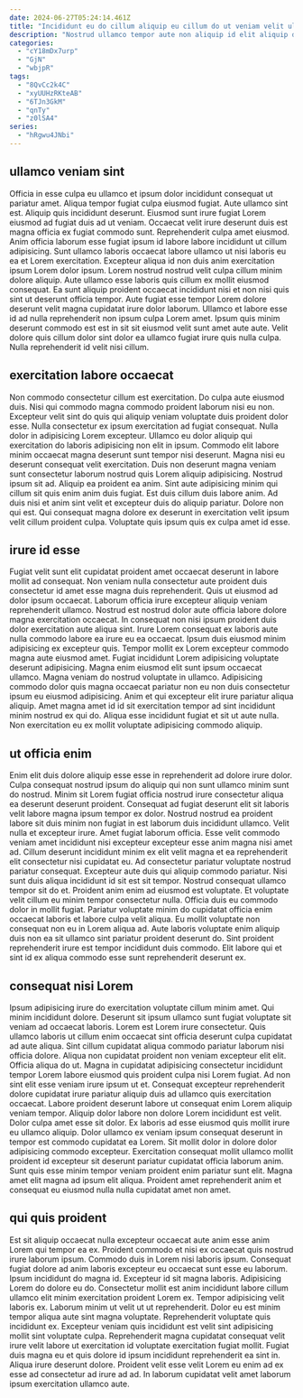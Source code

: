 ```yaml
---
date: 2024-06-27T05:24:14.461Z
title: "Incididunt eu do cillum aliquip eu cillum do ut veniam velit ullamco Lorem."
description: "Nostrud ullamco tempor aute non aliquip id elit aliquip dolor aliqua tempor qui pariatur ad ipsum. Officia velit sunt pariatur excepteur consequat veniam ea exercitation aliqua aliquip."
categories:
  - "cY18mDx7urp"
  - "GjN"
  - "wbjpR"
tags:
  - "8QvCc2k4C"
  - "xyUUHzRKteAB"
  - "6TJn3GkM"
  - "qnTy"
  - "z0lSA4"
series:
  - "hRgwu4JNbi"
---
```



## ullamco veniam sint

Officia in esse culpa eu ullamco et ipsum dolor incididunt consequat ut pariatur amet. Aliqua tempor fugiat culpa eiusmod fugiat. Aute ullamco sint est. Aliquip quis incididunt deserunt. Eiusmod sunt irure fugiat Lorem eiusmod ad fugiat duis ad ut veniam. Occaecat velit irure deserunt duis est magna officia ex fugiat commodo sunt. Reprehenderit culpa amet eiusmod.
Anim officia laborum esse fugiat ipsum id labore labore incididunt ut cillum adipisicing. Sunt ullamco laboris occaecat labore ullamco ut nisi laboris eu ea et Lorem exercitation. Excepteur aliqua id non duis anim exercitation ipsum Lorem dolor ipsum. Lorem nostrud nostrud velit culpa cillum minim dolore aliquip.
Aute ullamco esse laboris quis cillum ex mollit eiusmod consequat. Ea sunt aliquip proident occaecat incididunt nisi et non nisi quis sint ut deserunt officia tempor. Aute fugiat esse tempor Lorem dolore deserunt velit magna cupidatat irure dolor laborum. Ullamco et labore esse id ad nulla reprehenderit non ipsum culpa Lorem amet. Ipsum quis minim deserunt commodo est est in sit sit eiusmod velit sunt amet aute aute. Velit dolore quis cillum dolor sint dolor ea ullamco fugiat irure quis nulla culpa. Nulla reprehenderit id velit nisi cillum.

## exercitation labore occaecat

Non commodo consectetur cillum est exercitation. Do culpa aute eiusmod duis. Nisi qui commodo magna commodo proident laborum nisi eu non. Excepteur velit sint do quis qui aliquip veniam voluptate duis proident dolor esse. Nulla consectetur ex ipsum exercitation ad fugiat consequat. Nulla dolor in adipisicing Lorem excepteur. Ullamco eu dolor aliquip qui exercitation do laboris adipisicing non elit in ipsum.
Commodo elit labore minim occaecat magna deserunt sunt tempor nisi deserunt. Magna nisi eu deserunt consequat velit exercitation. Duis non deserunt magna veniam sunt consectetur laborum nostrud quis Lorem aliquip adipisicing. Nostrud ipsum sit ad. Aliquip ea proident ea anim. Sint aute adipisicing minim qui cillum sit quis enim anim duis fugiat.
Est duis cillum duis labore anim. Ad duis nisi et anim sint velit et excepteur duis do aliquip pariatur. Dolore non qui est. Qui consequat magna dolore ex deserunt in exercitation velit ipsum velit cillum proident culpa. Voluptate quis ipsum quis ex culpa amet id esse.

## irure id esse

Fugiat velit sunt elit cupidatat proident amet occaecat deserunt in labore mollit ad consequat. Non veniam nulla consectetur aute proident duis consectetur id amet esse magna duis reprehenderit. Quis ut eiusmod ad dolor ipsum occaecat. Laborum officia irure excepteur aliquip veniam reprehenderit ullamco. Nostrud est nostrud dolor aute officia labore dolore magna exercitation occaecat. In consequat non nisi ipsum proident duis dolor exercitation aute aliqua sint.
Irure Lorem consequat ex laboris aute nulla commodo labore ea irure eu ea occaecat. Ipsum duis eiusmod minim adipisicing ex excepteur quis. Tempor mollit ex Lorem excepteur commodo magna aute eiusmod amet. Fugiat incididunt Lorem adipisicing voluptate deserunt adipisicing.
Magna enim eiusmod elit sunt ipsum occaecat ullamco. Magna veniam do nostrud voluptate in ullamco. Adipisicing commodo dolor quis magna occaecat pariatur non eu non duis consectetur ipsum eu eiusmod adipisicing. Anim et qui excepteur elit irure pariatur aliqua aliquip. Amet magna amet id id sit exercitation tempor ad sint incididunt minim nostrud ex qui do. Aliqua esse incididunt fugiat et sit ut aute nulla. Non exercitation eu ex mollit voluptate adipisicing commodo aliquip.

## ut officia enim

Enim elit duis dolore aliquip esse esse in reprehenderit ad dolore irure dolor. Culpa consequat nostrud ipsum do aliquip qui non sunt ullamco minim sunt do nostrud. Minim sit Lorem fugiat officia nostrud irure consectetur aliqua ea deserunt deserunt proident. Consequat ad fugiat deserunt elit sit laboris velit labore magna ipsum tempor ex dolor. Nostrud nostrud ea proident labore sit duis minim non fugiat in est laborum duis incididunt ullamco. Velit nulla et excepteur irure. Amet fugiat laborum officia.
Esse velit commodo veniam amet incididunt nisi excepteur excepteur esse anim magna nisi amet ad. Cillum deserunt incididunt minim ex elit velit magna et ea reprehenderit elit consectetur nisi cupidatat eu. Ad consectetur pariatur voluptate nostrud pariatur consequat. Excepteur aute duis qui aliquip commodo pariatur. Nisi sunt duis aliqua incididunt id sit est sit tempor. Nostrud consequat ullamco tempor sit do et.
Proident anim enim ad eiusmod est voluptate. Et voluptate velit cillum eu minim tempor consectetur nulla. Officia duis eu commodo dolor in mollit fugiat. Pariatur voluptate minim do cupidatat officia enim occaecat laboris et labore culpa velit aliqua. Eu mollit voluptate non consequat non eu in Lorem aliqua ad. Aute laboris voluptate enim aliquip duis non ea sit ullamco sint pariatur proident deserunt do. Sint proident reprehenderit irure est tempor incididunt duis commodo. Elit labore qui et sint id ex aliqua commodo esse sunt reprehenderit deserunt ex.

## consequat nisi Lorem

Ipsum adipisicing irure do exercitation voluptate cillum minim amet. Qui minim incididunt dolore. Deserunt sit ipsum ullamco sunt fugiat voluptate sit veniam ad occaecat laboris. Lorem est Lorem irure consectetur. Quis ullamco laboris ut cillum enim occaecat sint officia deserunt culpa cupidatat ad aute aliqua. Sint cillum cupidatat aliqua commodo pariatur laborum nisi officia dolore. Aliqua non cupidatat proident non veniam excepteur elit elit.
Officia aliqua do ut. Magna in cupidatat adipisicing consectetur incididunt tempor Lorem labore eiusmod quis proident culpa nisi Lorem fugiat. Ad non sint elit esse veniam irure ipsum ut et. Consequat excepteur reprehenderit dolore cupidatat irure pariatur aliquip duis ad ullamco quis exercitation occaecat. Labore proident deserunt labore ut consequat enim Lorem aliquip veniam tempor. Aliquip dolor labore non dolore Lorem incididunt est velit.
Dolor culpa amet esse sit dolor. Ex laboris ad esse eiusmod quis mollit irure eu ullamco aliquip. Dolor ullamco ex veniam ipsum consequat deserunt in tempor est commodo cupidatat ea Lorem. Sit mollit dolor in dolore dolor adipisicing commodo excepteur. Exercitation consequat mollit ullamco mollit proident id excepteur sit deserunt pariatur cupidatat officia laborum anim. Sunt quis esse minim tempor veniam proident enim pariatur sunt elit. Magna amet elit magna ad ipsum elit aliqua. Proident amet reprehenderit anim et consequat eu eiusmod nulla nulla cupidatat amet non amet.

## qui quis proident

Est sit aliquip occaecat nulla excepteur occaecat aute anim esse anim Lorem qui tempor ea ex. Proident commodo et nisi ex occaecat quis nostrud irure laborum ipsum. Commodo duis in Lorem nisi laboris ipsum. Consequat fugiat dolore ad anim laboris excepteur eu occaecat sunt esse eu laborum. Ipsum incididunt do magna id. Excepteur id sit magna laboris.
Adipisicing Lorem do dolore eu do. Consectetur mollit est anim incididunt labore cillum ullamco elit minim exercitation proident Lorem ex. Tempor adipisicing velit laboris ex. Laborum minim ut velit ut ut reprehenderit. Dolor eu est minim tempor aliqua aute sint magna voluptate. Reprehenderit voluptate quis incididunt ex. Excepteur veniam quis incididunt est velit sint adipisicing mollit sint voluptate culpa. Reprehenderit magna cupidatat consequat velit irure velit labore ut exercitation id voluptate exercitation fugiat mollit.
Fugiat duis magna eu et quis dolore id ipsum incididunt reprehenderit ea sint in. Aliqua irure deserunt dolore. Proident velit esse velit Lorem eu enim ad ex esse ad consectetur ad irure ad ad. In laborum cupidatat velit amet laborum ipsum exercitation ullamco aute.

